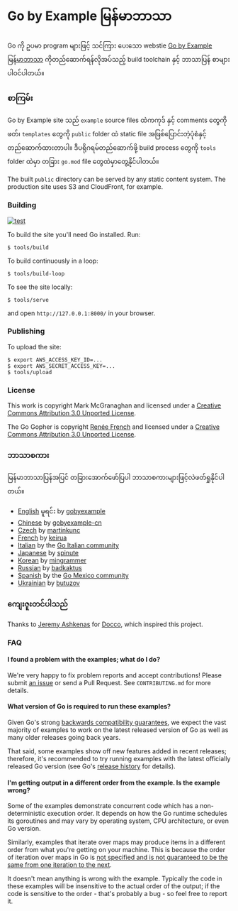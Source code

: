 # Go by Example မြန်မာဘာသာ

Go ကို ဥပမာ program များဖြင့် သင်ကြား ပေးသော webstie
[Go by Example မြန်မာဘာသာ](https://setkyar.github.io/gobyexample)
ကိုတည်ဆောက်ရန်လိုအပ်သည့် build toolchain နှင့် ဘာသာပြန်
စာများပါဝင်ပါတယ်။

### စာကြမ်း
Go by Example site သည် `example` source files ထဲကကုဒ်
နှင့် comments တွေကိုဖတ်၊ `templates` တွေကို `public` folder
ထဲ static file အဖြစ်ပြောင်းတဲ့ပုံစံနှင့် တည်ဆောက်ထားတာပါ။
ဒီပရိုဂရမ်တည်ဆောက်ဖို့ build process တွေကို `tools` folder
ထဲမှာ တခြား `go.mod` file တွေထဲမှာတွေ့နိုင်ပါတယ်။

The built `public` directory can be served by any
static content system. The production site uses S3 and
CloudFront, for example.

### Building

[![test](https://github.com/setkyar/gobyexample/actions/workflows/test.yml/badge.svg)](https://github.com/setkyar/gobyexample/actions/workflows/test.yml)

To build the site you'll need Go installed. Run:

```console
$ tools/build
```

To build continuously in a loop:


```console
$ tools/build-loop
```

To see the site locally:

```
$ tools/serve
```

and open `http://127.0.0.1:8000/` in your browser.

### Publishing

To upload the site:

```console
$ export AWS_ACCESS_KEY_ID=...
$ export AWS_SECRET_ACCESS_KEY=...
$ tools/upload
```

### License

This work is copyright Mark McGranaghan and licensed under a
[Creative Commons Attribution 3.0 Unported License](http://creativecommons.org/licenses/by/3.0/).

The Go Gopher is copyright [Renée French](https://reneefrench.blogspot.com/) and licensed under a
[Creative Commons Attribution 3.0 Unported License](http://creativecommons.org/licenses/by/3.0/).


### ဘာသာစကား

မြန်မာဘာသာပြန်အပြင် တခြားအောက်ဖော်ပြပါ ဘာသာစကားများဖြင့်လဲဖတ်ရှုနိုင်ပါတယ်။

* [English](https://github.com/mmcgrana/gobyexample) မူရင်း by [gobyexample](https://github.com/mmcgrana/gobyexample)
* [Chinese](https://gobyexample-cn.github.io/) by [gobyexample-cn](https://github.com/gobyexample-cn)
* [Czech](http://gobyexamples.sweb.cz/) by [martinkunc](https://github.com/martinkunc/gobyexample-cz)
* [French](http://le-go-par-l-exemple.keiruaprod.fr) by [keirua](https://github.com/keirua/gobyexample)
* [Italian](https://gobyexample.it) by the [Go Italian community](https://github.com/golangit/gobyexample-it)
* [Japanese](http://spinute.org/go-by-example) by [spinute](https://github.com/spinute)
* [Korean](https://mingrammer.com/gobyexample/) by [mingrammer](https://github.com/mingrammer)
* [Russian](https://gobyexample.com.ru/) by [badkaktus](https://github.com/badkaktus)
* [Spanish](http://goconejemplos.com) by the [Go Mexico community](https://github.com/dabit/gobyexample)
* [Ukrainian](https://butuzov.github.io/gobyexample/) by [butuzov](https://github.com/butuzov/gobyexample)

### ကျေးဇူးတင်ပါသည်

Thanks to [Jeremy Ashkenas](https://github.com/jashkenas)
for [Docco](http://jashkenas.github.io/docco/), which
inspired this project.

### FAQ

#### I found a problem with the examples; what do I do?

We're very happy to fix problem reports and accept contributions! Please submit
[an issue](https://github.com/mmcgrana/gobyexample/issues) or send a Pull Request.
See `CONTRIBUTING.md` for more details.

#### What version of Go is required to run these examples?

Given Go's strong [backwards compatibility guarantees](https://go.dev/doc/go1compat),
we expect the vast majority of examples to work on the latest released version of Go
as well as many older releases going back years.

That said, some examples show off new features added in recent releases; therefore,
it's recommended to try running examples with the latest officially released Go version
(see Go's [release history](https://go.dev/doc/devel/release) for details).

#### I'm getting output in a different order from the example. Is the example wrong?

Some of the examples demonstrate concurrent code which has a non-deterministic
execution order. It depends on how the Go runtime schedules its goroutines and
may vary by operating system, CPU architecture, or even Go version.

Similarly, examples that iterate over maps may produce items in a different order
from what you're getting on your machine. This is because the order of iteration
over maps in Go is [not specified and is not guaranteed to be the same from one
iteration to the next](https://go.dev/ref/spec#RangeClause).

It doesn't mean anything is wrong with the example. Typically the code in these
examples will be insensitive to the actual order of the output; if the code is
sensitive to the order - that's probably a bug - so feel free to report it.